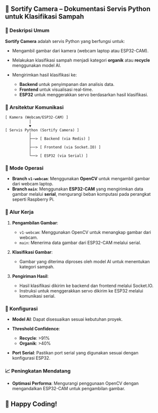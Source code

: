 ## 🎥 Sortify Camera – Dokumentasi Servis Python untuk Klasifikasi Sampah

### 🧩 Deskripsi Umum

**Sortify Camera** adalah servis Python yang berfungsi untuk:

- Mengambil gambar dari kamera (webcam laptop atau ESP32-CAM).
- Melakukan klasifikasi sampah menjadi kategori **organik** atau **recycle** menggunakan model AI.
- Mengirimkan hasil klasifikasi ke:

  - **Backend** untuk penyimpanan dan analisis data.
  - **Frontend** untuk visualisasi real-time.
  - **ESP32** untuk menggerakkan servo berdasarkan hasil klasifikasi.

### 🔀 Arsitektur Komunikasi

```
[ Kamera (Webcam/ESP32-CAM) ]
           │
           ▼
[ Servis Python (Sortify Camera) ]
           │
           ├──> [ Backend (via Redis) ]
           │
           ├──> [ Frontend (via Socket.IO) ]
           │
           └──> [ ESP32 (via Serial) ]
```

### 🌿 Mode Operasi

- **Branch `v1-webcam`**: Menggunakan **OpenCV** untuk mengambil gambar dari webcam laptop.
- **Branch `main`**: Menggunakan **ESP32-CAM** yang mengirimkan data gambar melalui **serial**, mengurangi beban komputasi pada perangkat seperti Raspberry Pi.

### 🚀 Alur Kerja

1. **Pengambilan Gambar**:

   - `v1-webcam`: Menggunakan OpenCV untuk menangkap gambar dari webcam.
   - `main`: Menerima data gambar dari ESP32-CAM melalui serial.

2. **Klasifikasi Gambar**:

   - Gambar yang diterima diproses oleh model AI untuk menentukan kategori sampah.

3. **Pengiriman Hasil**:

   - Hasil klasifikasi dikirim ke backend dan frontend melalui Socket.IO.
   - Instruksi untuk menggerakkan servo dikirim ke ESP32 melalui komunikasi serial.

### 🔧 Konfigurasi

- **Model AI**: Dapat disesuaikan sesuai kebutuhan proyek.
- **Threshold Confidence**:

  - **Recycle**: >91%
  - **Organik**: >40%

- **Port Serial**: Pastikan port serial yang digunakan sesuai dengan konfigurasi ESP32.

### 📈 Peningkatan Mendatang

- **Optimasi Performa**: Mengurangi penggunaan OpenCV dengan mengandalkan ESP32-CAM untuk pengambilan gambar.

## 🚀 Happy Coding!
